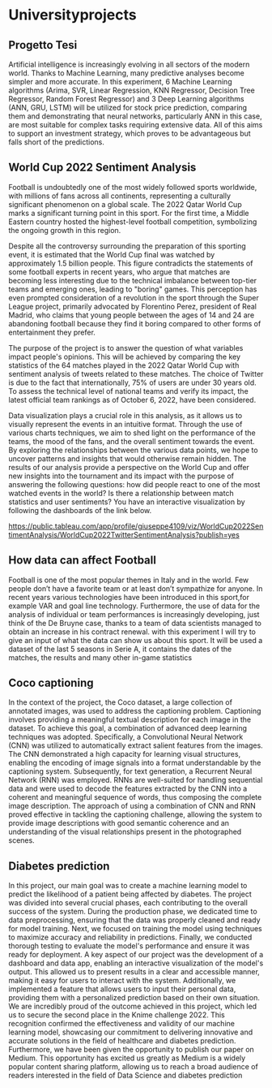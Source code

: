 # Universityprojects
## Progetto Tesi

Artificial intelligence is increasingly evolving in all sectors of the modern world. Thanks to Machine Learning, many predictive analyses become simpler and more accurate. In this experiment, 6 Machine Learning algorithms (Arima, SVR, Linear Regression, KNN Regressor, Decision Tree Regressor, Random Forest Regressor) and 3 Deep Learning algorithms (ANN, GRU, LSTM) will be utilized for stock price prediction, comparing them and demonstrating that neural networks, particularly ANN in this case, are most suitable for complex tasks requiring extensive data. All of this aims to support an investment strategy, which proves to be advantageous but falls short of the predictions.

## World Cup 2022 Sentiment Analysis

Football is undoubtedly one of the most widely followed sports worldwide, with millions of fans across all continents, representing a culturally significant phenomenon on a global scale. The 2022 Qatar World Cup marks a significant turning point in this sport. For the first time, a Middle Eastern country hosted the highest-level football competition, symbolizing the ongoing growth in this region.

Despite all the controversy surrounding the preparation of this sporting event, it is estimated that the World Cup final was watched by approximately 1.5 billion people. This figure contradicts the statements of some football experts in recent years, who argue that matches are becoming less interesting due to the technical imbalance between top-tier teams and emerging ones, leading to "boring" games. This perception has even prompted consideration of a revolution in the sport through the Super League project, primarily advocated by Florentino Perez, president of Real Madrid, who claims that young people between the ages of 14 and 24 are abandoning football because they find it boring compared to other forms of entertainment they prefer.

The purpose of the project is to answer the question of what variables impact people's opinions. This will be achieved by comparing the key statistics of the 64 matches played in the 2022 Qatar World Cup with sentiment analysis of tweets related to these matches. The choice of Twitter is due to the fact that internationally, 75% of users are under 30 years old. To assess the technical level of national teams and verify its impact, the latest official team rankings as of October 6, 2022, have been considered.

Data visualization plays a crucial role in this analysis, as it allows us to visually represent the events in an
intuitive format. Through the use of various charts techniques, we aim to shed light on the performance of
the teams, the mood of the fans, and the overall sentiment towards the event. By exploring the
relationships between the various data points, we hope to uncover patterns and insights that would
otherwise remain hidden.
The results of our analysis provide a perspective on the World Cup and offer new insights into the
tournament and its impact with the purpose of answering the following questions: how did people react to
one of the most watched events in the world? Is there a relationship between match statistics and user
sentiments?
You have an interactive visualization by following the dashboards of the link below.

https://public.tableau.com/app/profile/giuseppe4109/viz/WorldCup2022SentimentAnalysis/WorldCup2022TwitterSentimentAnalysis?publish=yes

## How data can affect Football

Football is one of the most popular themes in Italy and in the world. Few people don’t have a
favorite team or at least don’t sympathize for anyone. In recent years various technologies have
been introduced in this sport,for example VAR and goal line technology. Furthermore, the use of
data for the analysis of individual or team performances is increasingly developing, just think of
the De Bruyne case, thanks to a team of data scientists managed to obtain an increase in his
contract renewal. with this experiment I will try to give an input of what the data can show us
about this sport. It will be used a dataset of the last 5 seasons in Serie A, it contains the dates of
the matches, the results and many other in-game statistics

## Coco captioning
In the context of the project, the Coco dataset, a large collection of annotated images, was used to address the captioning problem. Captioning involves providing a meaningful textual description for each image in the dataset. 
To achieve this goal, a combination of advanced deep learning techniques was adopted.
Specifically, a Convolutional Neural Network (CNN) was utilized to automatically extract salient features from the images. 
The CNN demonstrated a high capacity for learning visual structures,  enabling the encoding of image signals into a format understandable by the captioning system. Subsequently, for text generation, a Recurrent Neural Network (RNN) was employed.
 RNNs are well-suited for handling sequential data and were used to decode the features extracted by the CNN into a coherent and meaningful sequence of words, thus composing the complete image description.
The approach of using a combination of CNN and RNN proved effective in tackling the captioning challenge, allowing the system to provide image descriptions with good semantic coherence and an understanding  of the visual relationships present in the photographed scenes.

## Diabetes prediction
In this project, our main goal was to create a machine learning model to predict the likelihood of a patient being affected by diabetes. 
The project was divided into several crucial phases, each contributing to the overall success of the system.
During the production phase, we dedicated time to data preprocessing, ensuring that the data was properly cleaned and ready for model training.
 Next, we focused on training the model using techniques to maximize accuracy and reliability in predictions. 
Finally, we conducted thorough testing to evaluate the model's performance and ensure it was ready for deployment.
A key aspect of our project was the development of a dashboard and data app, enabling an interactive visualization of the model's output. 
This allowed us to present results in a clear and accessible manner, making it easy for users to interact with the system. 
Additionally, we implemented a feature that allows users to input their personal data, providing them with a personalized prediction based on their own situation.
We are incredibly proud of the outcome achieved in this project, which led us to secure the second place in the Knime challenge 2022. 
This recognition confirmed the effectiveness and validity of our machine learning model, 
showcasing our commitment to delivering innovative and accurate solutions in the field of healthcare and diabetes prediction.
Furthermore, we have been given the opportunity to publish our paper on Medium. This opportunity has excited us greatly as Medium is a widely popular content sharing platform, allowing us to reach a broad audience of readers interested in the field of Data Science and diabetes prediction
